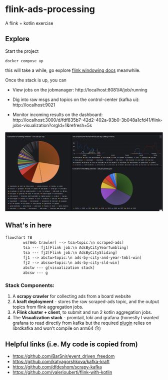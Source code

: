 # flink-ads-processing
A flink + kotlin exercise
## Explore
Start the project 
```console
docker compose up
```
this will take a while, go explore [flink windowing docs](https://nightlies.apache.org/flink/flink-docs-master/docs/dev/table/sql/queries/window-agg/) meanwhile.

Once the stack is up, you can

- View jobs on the jobmanager:
        http://localhost:8081/#/job/running


- Dig into raw msgs and topics on the control-center (kafka ui):
        http://localhost:9021

- Monitor incoming results on the dashboard:
        http://localhost:3000/d/fdf835b7-42d2-402a-93b0-3b048a1cfd41/flink-jobs-visualization?orgId=1&refresh=5s
<img src="resources/screenshot.png" width="1000"/>

## What's in here
```mermaid
flowchart TB
        ws[Web Crawler] --> tsa>topic:\n scraped-ads]
        tsa --- fj1[Flink job:\n AdsByCityYearTumbling]
        tsa --- fj2[Flink job:\n AdsByCitySliding]
        fj1 --> abctw>topic:\n ads-by-city-and-year-tmbl-win]
        fj2 --> abcsw>topic:\n ads-by-city-sld-win]
        abctw --- g[visualization stack]
        abcsw --- g
```
### Stack Components:
1. A **scrapy crawler** for collecting ads from a board website
2. A **kraft deployment** - stores the raw scraped-ads topic, and the output topics from flink aggregation jobs.
3. A **Flink cluster + client**, to submit and run 2 kotlin aggregation jobs.
4. The **Visualization stack** - promtail, loki and grafana (honestly I wanted grafana to read directly from kafka but the required [plugin](https://github.com/hoptical/grafana-kafka-datasource) relies on librdkafka and won't compile on arm64 :cry:)

## Helpful links (i.e. My code is copied from)
-  https://github.com/BarSnir/event_driven_freedom
-  https://github.com/katyagorshkova/kafka-kraft
-  https://github.com/dfdeshom/scrapy-kafka
-  https://github.com/valeriouberti/flink-with-kotlin


